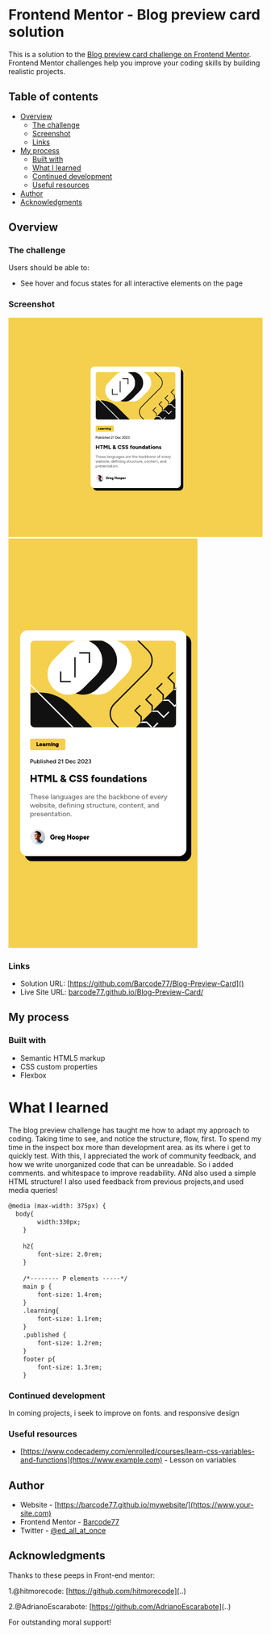# Frontend Mentor - Blog preview card solution

This is a solution to the [Blog preview card challenge on Frontend Mentor](https://www.frontendmentor.io/challenges/blog-preview-card-ckPaj01IcS). Frontend Mentor challenges help you improve your coding skills by building realistic projects. 

## Table of contents

- [Overview](#overview)
  - [The challenge](#the-challenge)
  - [Screenshot](#screenshot)
  - [Links](#links)
- [My process](#my-process)
  - [Built with](#built-with)
  - [What I learned](#what-i-learned)
  - [Continued development](#continued-development)
  - [Useful resources](#useful-resources)
- [Author](#author)
- [Acknowledgments](#acknowledgments)


## Overview

### The challenge

Users should be able to:

- See hover and focus states for all interactive elements on the page

### Screenshot

![](./design/image.png)
![](./design/mobile-screenshot.png)

### Links

- Solution URL: [https://github.com/Barcode77/Blog-Preview-Card]()
- Live Site URL: [barcode77.github.io/Blog-Preview-Card/](https://your-live-site-url.com)

## My process

### Built with

- Semantic HTML5 markup
- CSS custom properties
- Flexbox


# What I learned
The blog preview challenge has taught me how to adapt my approach to coding.
Taking time to see, and notice the structure, flow, first.
To spend my time in the inspect box more than development area. as its where i get to quickly test.
With this, I appreciated the work of community feedback, and how we write unorganized code that can be unreadable.
So i added comments. and whitespace to improve readability. ANd also used a simple HTML structure!
I also used feedback from previous projects,and used media queries!



```
@media (max-width: 375px) {
  body{
        width:330px;
    }

    h2{
        font-size: 2.0rem;
    }

    /*-------- P elements -----*/
    main p {
        font-size: 1.4rem;
    }
    .learning{
        font-size: 1.1rem;
    }
    .published {
        font-size: 1.2rem;
    }
    footer p{
        font-size: 1.3rem;
    }
```


### Continued development

In coming projects, i seek to improve on fonts. and responsive design

### Useful resources

- [https://www.codecademy.com/enrolled/courses/learn-css-variables-and-functions](https://www.example.com) - Lesson on variables

## Author

- Website - [https://barcode77.github.io/mywebsite/](https://www.your-site.com)
- Frontend Mentor - [Barcode77](https://www.frontendmentor.io/profile/yourusername)
- Twitter - [@ed_all_at_once](https://www.twitter.com/yourusername)


## Acknowledgments
Thanks to these peeps in Front-end mentor:

1.@hitmorecode: [https://github.com/hitmorecode](..)

2.@AdrianoEscarabote: [https://github.com/AdrianoEscarabote](..)

For outstanding moral support!

